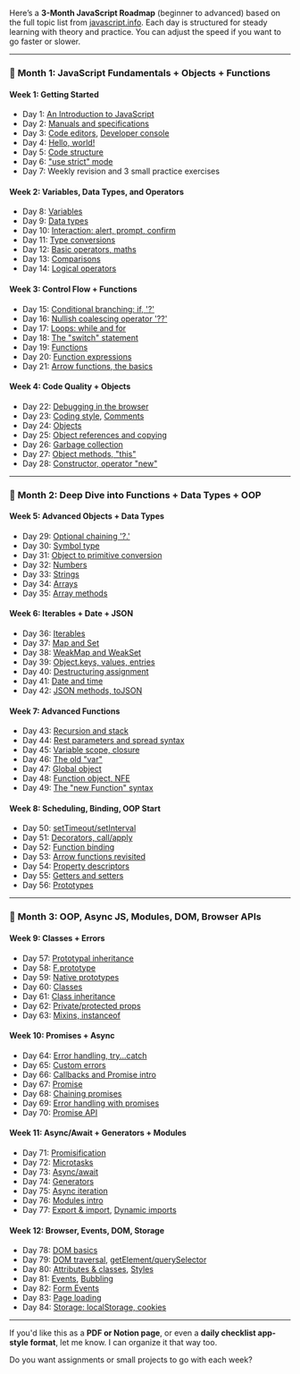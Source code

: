 Here’s a **3-Month JavaScript Roadmap** (beginner to advanced) based on the full topic list from [javascript.info](https://javascript.info). Each day is structured for steady learning with theory and practice. You can adjust the speed if you want to go faster or slower.

---

### 🔰 **Month 1: JavaScript Fundamentals + Objects + Functions**

#### **Week 1: Getting Started**
- Day 1: [An Introduction to JavaScript](https://javascript.info/intro)
- Day 2: [Manuals and specifications](https://javascript.info/manuals-specifications)  
- Day 3: [Code editors](https://javascript.info/code-editors), [Developer console](https://javascript.info/devtools)
- Day 4: [Hello, world!](https://javascript.info/hello-world)
- Day 5: [Code structure](https://javascript.info/structure)
- Day 6: ["use strict" mode](https://javascript.info/strict-mode)
- Day 7: Weekly revision and 3 small practice exercises

#### **Week 2: Variables, Data Types, and Operators**
- Day 8: [Variables](https://javascript.info/variables)
- Day 9: [Data types](https://javascript.info/types)
- Day 10: [Interaction: alert, prompt, confirm](https://javascript.info/alert-prompt-confirm)
- Day 11: [Type conversions](https://javascript.info/type-conversions)
- Day 12: [Basic operators, maths](https://javascript.info/operators)
- Day 13: [Comparisons](https://javascript.info/comparison)
- Day 14: [Logical operators](https://javascript.info/logical-operators)

#### **Week 3: Control Flow + Functions**
- Day 15: [Conditional branching: if, '?'](https://javascript.info/ifelse)
- Day 16: [Nullish coalescing operator '??'](https://javascript.info/nullish-coalescing-operator)
- Day 17: [Loops: while and for](https://javascript.info/while-for)
- Day 18: [The "switch" statement](https://javascript.info/switch)
- Day 19: [Functions](https://javascript.info/function-basics)
- Day 20: [Function expressions](https://javascript.info/function-expressions)
- Day 21: [Arrow functions, the basics](https://javascript.info/arrow-functions-basics)

#### **Week 4: Code Quality + Objects**
- Day 22: [Debugging in the browser](https://javascript.info/debugging-chrome)
- Day 23: [Coding style](https://javascript.info/coding-style), [Comments](https://javascript.info/comments)
- Day 24: [Objects](https://javascript.info/object)
- Day 25: [Object references and copying](https://javascript.info/object-copy)
- Day 26: [Garbage collection](https://javascript.info/garbage-collection)
- Day 27: [Object methods, "this"](https://javascript.info/object-methods)
- Day 28: [Constructor, operator "new"](https://javascript.info/constructor-new)

---

### 🚀 **Month 2: Deep Dive into Functions + Data Types + OOP**

#### **Week 5: Advanced Objects + Data Types**
- Day 29: [Optional chaining '?.'](https://javascript.info/optional-chaining)
- Day 30: [Symbol type](https://javascript.info/symbol)
- Day 31: [Object to primitive conversion](https://javascript.info/object-toprimitive)
- Day 32: [Numbers](https://javascript.info/number)
- Day 33: [Strings](https://javascript.info/string)
- Day 34: [Arrays](https://javascript.info/array)
- Day 35: [Array methods](https://javascript.info/array-methods)

#### **Week 6: Iterables + Date + JSON**
- Day 36: [Iterables](https://javascript.info/iterable)
- Day 37: [Map and Set](https://javascript.info/map-set)
- Day 38: [WeakMap and WeakSet](https://javascript.info/weakmap-weakset)
- Day 39: [Object.keys, values, entries](https://javascript.info/object-keys)
- Day 40: [Destructuring assignment](https://javascript.info/destructuring-assignment)
- Day 41: [Date and time](https://javascript.info/date)
- Day 42: [JSON methods, toJSON](https://javascript.info/json)

#### **Week 7: Advanced Functions**
- Day 43: [Recursion and stack](https://javascript.info/recursion)
- Day 44: [Rest parameters and spread syntax](https://javascript.info/rest-parameters-spread)
- Day 45: [Variable scope, closure](https://javascript.info/closure)
- Day 46: [The old "var"](/var)
- Day 47: [Global object](https://javascript.info/global-object)
- Day 48: [Function object, NFE](https://javascript.info/named-function-expression)
- Day 49: [The "new Function" syntax](https://javascript.info/new-function)

#### **Week 8: Scheduling, Binding, OOP Start**
- Day 50: [setTimeout/setInterval](https://javascript.info/settimeout-setinterval)
- Day 51: [Decorators, call/apply](https://javascript.info/call-apply-decorators)
- Day 52: [Function binding](https://javascript.info/bind)
- Day 53: [Arrow functions revisited](https://javascript.info/arrow-functions)
- Day 54: [Property descriptors](https://javascript.info/property-descriptors)
- Day 55: [Getters and setters](https://javascript.info/property-accessors)
- Day 56: [Prototypes](https://javascript.info/prototype-inheritance)

---

### 🧠 **Month 3: OOP, Async JS, Modules, DOM, Browser APIs**

#### **Week 9: Classes + Errors**
- Day 57: [Prototypal inheritance](https://javascript.info/prototype-inheritance)
- Day 58: [F.prototype](https://javascript.info/function-prototype)
- Day 59: [Native prototypes](https://javascript.info/native-prototypes)
- Day 60: [Classes](https://javascript.info/class)
- Day 61: [Class inheritance](https://javascript.info/class-inheritance)
- Day 62: [Private/protected props](https://javascript.info/private-protected-properties-methods)
- Day 63: [Mixins, instanceof](https://javascript.info/mixins)

#### **Week 10: Promises + Async**
- Day 64: [Error handling, try...catch](https://javascript.info/try-catch)
- Day 65: [Custom errors](https://javascript.info/custom-errors)
- Day 66: [Callbacks and Promise intro](https://javascript.info/callbacks)
- Day 67: [Promise](https://javascript.info/promise-basics)
- Day 68: [Chaining promises](https://javascript.info/promise-chaining)
- Day 69: [Error handling with promises](https://javascript.info/promise-error-handling)
- Day 70: [Promise API](https://javascript.info/promise-api)

#### **Week 11: Async/Await + Generators + Modules**
- Day 71: [Promisification](https://javascript.info/promisify)
- Day 72: [Microtasks](https://javascript.info/microtask-queue)
- Day 73: [Async/await](https://javascript.info/async-await)
- Day 74: [Generators](https://javascript.info/generators)
- Day 75: [Async iteration](https://javascript.info/async-iterators-generators)
- Day 76: [Modules intro](https://javascript.info/modules-intro)
- Day 77: [Export & import](https://javascript.info/import-export), [Dynamic imports](https://javascript.info/modules-dynamic-imports)

#### **Week 12: Browser, Events, DOM, Storage**
- Day 78: [DOM basics](https://javascript.info/dom-nodes)
- Day 79: [DOM traversal](https://javascript.info/dom-navigation), [getElement/querySelector](https://javascript.info/searching-elements-dom)
- Day 80: [Attributes & classes](https://javascript.info/dom-attributes), [Styles](https://javascript.info/styles-and-classes)
- Day 81: [Events](https://javascript.info/introduction-browser-events), [Bubbling](https://javascript.info/bubbling-and-capturing)
- Day 82: [Form Events](https://javascript.info/form-elements)
- Day 83: [Page loading](https://javascript.info/onload-ondomcontentloaded)
- Day 84: [Storage: localStorage, cookies](https://javascript.info/localstorage)

---

If you'd like this as a **PDF or Notion page**, or even a **daily checklist app-style format**, let me know. I can organize it that way too.

Do you want assignments or small projects to go with each week?